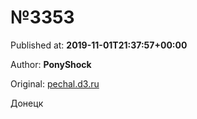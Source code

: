 
# №3353

Published at: **2019-11-01T21:37:57+00:00**

Author: **PonyShock**

Original: [pechal.d3.ru](https://pechal.d3.ru/3353-1870580/)

Донецк
